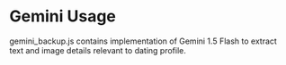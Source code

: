 # Gemini Usage

gemini_backup.js contains implementation of Gemini 1.5 Flash to extract text and image details relevant to dating profile.
